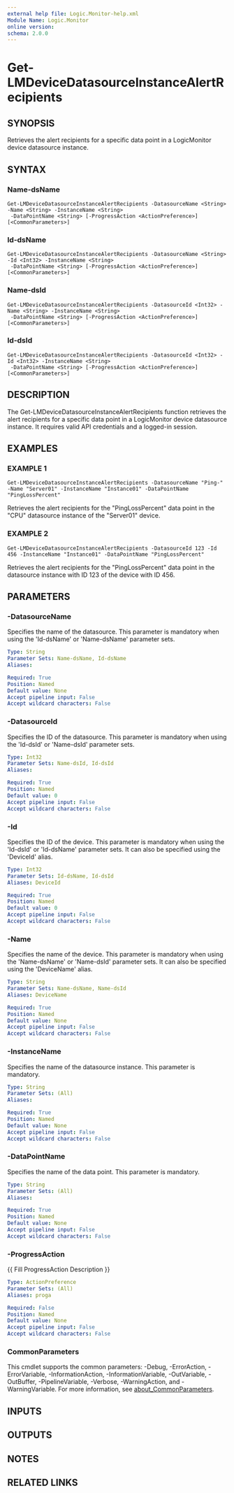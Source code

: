 ```yaml
---
external help file: Logic.Monitor-help.xml
Module Name: Logic.Monitor
online version:
schema: 2.0.0
---
```


# Get-LMDeviceDatasourceInstanceAlertRecipients

## SYNOPSIS
Retrieves the alert recipients for a specific data point in a LogicMonitor device datasource instance.

## SYNTAX

### Name-dsName
```
Get-LMDeviceDatasourceInstanceAlertRecipients -DatasourceName <String> -Name <String> -InstanceName <String>
 -DataPointName <String> [-ProgressAction <ActionPreference>] [<CommonParameters>]
```

### Id-dsName
```
Get-LMDeviceDatasourceInstanceAlertRecipients -DatasourceName <String> -Id <Int32> -InstanceName <String>
 -DataPointName <String> [-ProgressAction <ActionPreference>] [<CommonParameters>]
```

### Name-dsId
```
Get-LMDeviceDatasourceInstanceAlertRecipients -DatasourceId <Int32> -Name <String> -InstanceName <String>
 -DataPointName <String> [-ProgressAction <ActionPreference>] [<CommonParameters>]
```

### Id-dsId
```
Get-LMDeviceDatasourceInstanceAlertRecipients -DatasourceId <Int32> -Id <Int32> -InstanceName <String>
 -DataPointName <String> [-ProgressAction <ActionPreference>] [<CommonParameters>]
```

## DESCRIPTION
The Get-LMDeviceDatasourceInstanceAlertRecipients function retrieves the alert recipients for a specific data point in a LogicMonitor device datasource instance.
It requires valid API credentials and a logged-in session.

## EXAMPLES

### EXAMPLE 1
```
Get-LMDeviceDatasourceInstanceAlertRecipients -DatasourceName "Ping-" -Name "Server01" -InstanceName "Instance01" -DataPointName "PingLossPercent"
```

Retrieves the alert recipients for the "PingLossPercent" data point in the "CPU" datasource instance of the "Server01" device.

### EXAMPLE 2
```
Get-LMDeviceDatasourceInstanceAlertRecipients -DatasourceId 123 -Id 456 -InstanceName "Instance01" -DataPointName "PingLossPercent"
```

Retrieves the alert recipients for the "PingLossPercent" data point in the datasource instance with ID 123 of the device with ID 456.

## PARAMETERS

### -DatasourceName
Specifies the name of the datasource.
This parameter is mandatory when using the 'Id-dsName' or 'Name-dsName' parameter sets.

```yaml
Type: String
Parameter Sets: Name-dsName, Id-dsName
Aliases:

Required: True
Position: Named
Default value: None
Accept pipeline input: False
Accept wildcard characters: False
```

### -DatasourceId
Specifies the ID of the datasource.
This parameter is mandatory when using the 'Id-dsId' or 'Name-dsId' parameter sets.

```yaml
Type: Int32
Parameter Sets: Name-dsId, Id-dsId
Aliases:

Required: True
Position: Named
Default value: 0
Accept pipeline input: False
Accept wildcard characters: False
```

### -Id
Specifies the ID of the device.
This parameter is mandatory when using the 'Id-dsId' or 'Id-dsName' parameter sets.
It can also be specified using the 'DeviceId' alias.

```yaml
Type: Int32
Parameter Sets: Id-dsName, Id-dsId
Aliases: DeviceId

Required: True
Position: Named
Default value: 0
Accept pipeline input: False
Accept wildcard characters: False
```

### -Name
Specifies the name of the device.
This parameter is mandatory when using the 'Name-dsName' or 'Name-dsId' parameter sets.
It can also be specified using the 'DeviceName' alias.

```yaml
Type: String
Parameter Sets: Name-dsName, Name-dsId
Aliases: DeviceName

Required: True
Position: Named
Default value: None
Accept pipeline input: False
Accept wildcard characters: False
```

### -InstanceName
Specifies the name of the datasource instance.
This parameter is mandatory.

```yaml
Type: String
Parameter Sets: (All)
Aliases:

Required: True
Position: Named
Default value: None
Accept pipeline input: False
Accept wildcard characters: False
```

### -DataPointName
Specifies the name of the data point.
This parameter is mandatory.

```yaml
Type: String
Parameter Sets: (All)
Aliases:

Required: True
Position: Named
Default value: None
Accept pipeline input: False
Accept wildcard characters: False
```

### -ProgressAction
{{ Fill ProgressAction Description }}

```yaml
Type: ActionPreference
Parameter Sets: (All)
Aliases: proga

Required: False
Position: Named
Default value: None
Accept pipeline input: False
Accept wildcard characters: False
```

### CommonParameters
This cmdlet supports the common parameters: -Debug, -ErrorAction, -ErrorVariable, -InformationAction, -InformationVariable, -OutVariable, -OutBuffer, -PipelineVariable, -Verbose, -WarningAction, and -WarningVariable. For more information, see [about_CommonParameters](http://go.microsoft.com/fwlink/?LinkID=113216).

## INPUTS

## OUTPUTS

## NOTES

## RELATED LINKS
